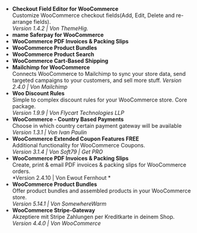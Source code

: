 - **Checkout Field Editor for WooCommerce**   
  Customize WooCommerce checkout fields(Add, Edit, Delete and re-arrange fields).  
  *Version 1.4.2 | Von ThemeHig.* 
- **mame Saferpay for WooCommerce**  
- **WooCommerce PDF Invoices & Packing Slips**  
- **WooCommerce Product Bundles**  
- **WooCommerce Product Search**  
- **WooCommerce Cart-Based Shipping**  
- **Mailchimp for WooCommerce**  
  Connects WooCommerce to Mailchimp to sync your store data, send targeted campaigns to your customers, and sell more stuff.
*Version 2.4.0 | Von Mailchimp*
- **Woo Discount Rules**  
  Simple to complex discount rules for your WooCommerce store. Core package.  
  *Version 1.9.9 | Von Flycart Technologies LLP*
- **WooCommerce - Country Based Payments**  
  Choose in which country certain payment gateway will be available  
  *Version 1.3.1 | Von Ivan Paulin*
- **WooCommerce Extended Coupon Features FREE**  
  Additional functionality for WooCommerce Coupons.  
  *Version 3.1.4 | Von Soft79 | Get PRO*
- **WooCommerce PDF Invoices & Packing Slips**  
  Create, print & email PDF invoices & packing slips for WooCommerce orders.  
  *Version 2.4.10 | Von Ewout Fernhout *
- **WooCommerce Product Bundles**  
  Offer product bundles and assembled products in your WooCommerce store.  
  *Version 5.14.1 | Von SomewhereWarm*
- **WooCommerce Stripe-Gateway**  
  Akzeptiere mit Stripe Zahlungen per Kreditkarte in deinem Shop.  
  *Version 4.4.0 | Von WooCommerce*
